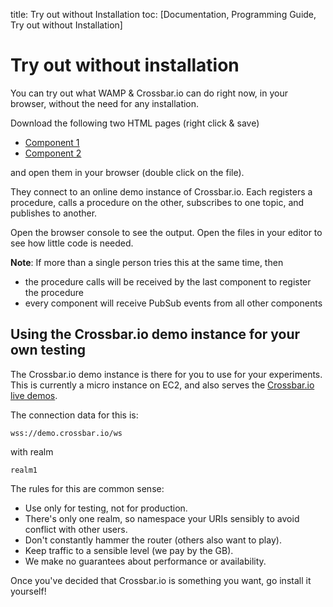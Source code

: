 title: Try out without Installation
toc: [Documentation, Programming Guide, Try out without Installation]

# Try out without installation

You can try out what WAMP & Crossbar.io can do right now, in your browser, without the need for any installation. 

Download the following two HTML pages (right click & save)

* [Component 1](https://raw.githubusercontent.com/crossbario/crossbardemo/master/crossbardemo/crossbardemo/web/demo/minimal/component_01.html)
* [Component 2](https://raw.githubusercontent.com/crossbario/crossbardemo/master/crossbardemo/crossbardemo/web/demo/minimal/component_02.html)

and open them in your browser (double click on the file).

They connect to an online demo instance of Crossbar.io. Each registers a procedure, calls a procedure on the other, subscribes to one topic, and publishes to another.

Open the browser console to see the output. Open the files in your editor to see how little code is needed.

**Note**: If more than a single person tries this at the same time, then 

* the procedure calls will be received by the last component to register the procedure
* every component will receive PubSub events from all other components

## Using the Crossbar.io demo instance for your own testing

The Crossbar.io demo instance is there for you to use for your experiments.
This is currently a micro instance on EC2, and also serves the [Crossbar.io live demos](https://demo.crossbar.io/). 

The connection data for this is:

`wss://demo.crossbar.io/ws`

with realm

`realm1`

The rules for this are common sense:

* Use only for testing, not for production.
* There's only one realm, so namespace your URIs sensibly to avoid conflict with other users.
* Don't constantly hammer the router (others also want to play).
* Keep traffic to a sensible level (we pay by the GB).
* We make no guarantees about performance or availability.

Once you've decided that Crossbar.io is something you want, go install it yourself!
